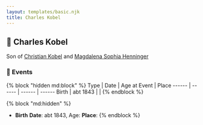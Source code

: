 ```yaml
---
layout: templates/basic.njk
title: Charles Kobel
---
```

## 🔵 Charles Kobel

Son of [Christian Kobel](/people/1/17423128) and [Magdalena Sophia Henninger](/people/6/64241610)

### 📆 Events

{% block "hidden md:block" %}
Type | Date | Age at Event | Place
------ | ------ | ------ | ------
Birth | abt 1843 |  |
{% endblock %}

{% block "md:hidden" %}
- **Birth**
**Date**: abt 1843, Age:
**Place**:
{% endblock %}
